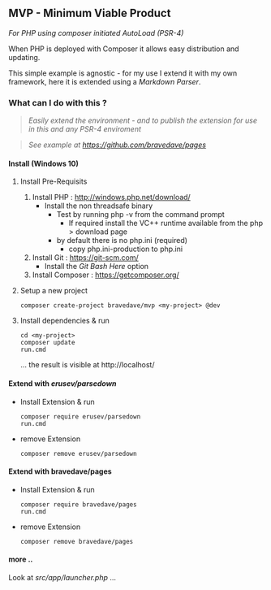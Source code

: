 ## MVP - Minimum Viable Product
 _For PHP using composer initiated AutoLoad (PSR-4)_

When PHP is deployed with Composer it allows easy distribution and updating.

This simple example is agnostic - for my use I extend it with my own framework, here it is extended using a _Markdown Parser_.

### What can I do with this ?

> _Easily extend the environment - and to publish the extension for use in this and any PSR-4 enviroment_

> _See example at https://github.com/bravedave/pages_

#### Install (Windows 10)
1. Install Pre-Requisits
   1. Install PHP : http://windows.php.net/download/
      * Install the non threadsafe binary
        * Test by running php -v from the command prompt
          * If required install the VC++ runtime available from the php > download page
        * by default there is no php.ini (required)
          * copy php.ini-production to php.ini
   2. Install Git : https://git-scm.com/
      * Install the *Git Bash Here* option
   3. Install Composer : https://getcomposer.org/
2. Setup a new project
   ```
   composer create-project bravedave/mvp <my-project> @dev
   ```
2. Install dependencies &amp; run
   ```
   cd <my-project>
   composer update
   run.cmd
   ```

   ... the result is visible at http://localhost/

#### Extend with _erusev/parsedown_
* Install Extension &amp; run
   ```
   composer require erusev/parsedown
   run.cmd
   ```

* remove Extension
   ```
   composer remove erusev/parsedown
   ```

#### Extend with bravedave/pages
* Install Extension &amp; run
   ```
   composer require bravedave/pages
   run.cmd
   ```

* remove Extension
   ```
   composer remove bravedave/pages
   ```

#### more ..
   Look at _src/app/launcher.php_ ...

